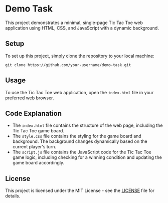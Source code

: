 # Demo Task

This project demonstrates a minimal, single-page Tic Tac Toe web application using HTML, CSS, and JavaScript with a dynamic background.

## Setup

To set up this project, simply clone the repository to your local machine:

```
git clone https://github.com/your-username/demo-task.git
```

## Usage

To use the Tic Tac Toe web application, open the `index.html` file in your preferred web browser.

## Code Explanation

- The `index.html` file contains the structure of the web page, including the Tic Tac Toe game board.
- The `style.css` file contains the styling for the game board and background. The background changes dynamically based on the current player's turn.
- The `script.js` file contains the JavaScript code for the Tic Tac Toe game logic, including checking for a winning condition and updating the game board accordingly.

## License

This project is licensed under the MIT License - see the [LICENSE](LICENSE) file for details.